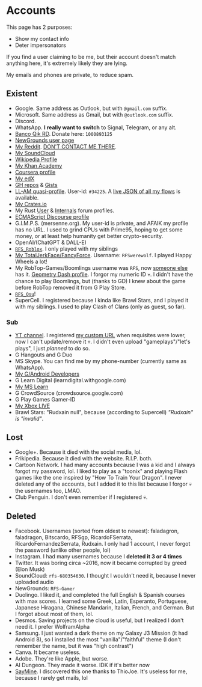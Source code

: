 # Accounts
This page has 2 purposes:
- Show my contact info
- Deter impersonators

If you find a user claiming to be me, but their account doesn't match anything here, it's extremely likely they are lying.

My emails and phones are private, to reduce spam.

## Existent
- Google. Same address as Outlook, but with `@gmail.com` suffix.
- Microsoft. Same address as Gmail, but with `@outlook.com` suffix.
- Discord.
- WhatsApp. **I really want to switch** to Signal, Telegram, or any alt.
- [Banco Qik RD](https://qik.do). Donate here: `1000893125`
- [NewGrounds user page](https://Rudxain.newgrounds.com)
- [My Reddit](https://reddit.com/u/Rudxain). [DON'T CONTACT ME THERE](https://reddit.com/user/Rudxain/comments/15esvam/thanks_for_betraying_me_reddit_ceos).
- [My SoundCloud](https://soundcloud.com/Rudxain)
- [Wikipedia Profile](https://en.wikipedia.org/wiki/User:Rudxain)
- [My Khan Academy](http://khanacademy.org/profile/Rudxain)
- [Coursera profile](https://coursera.org/user/cdfd656c5769f1b3785e1ae95a5d57c2)
- [My edX](https://profile.edx.org/u/Rudxain)
- [GH repos](https://github.com/Rudxain?tab=repositories) & [Gists](https://gist.github.com/Rudxain)
- [LL-AM quasi-profile](https://llamalab.com/automate/community/flows/42921). User-id: `#34225`. A [live JSON of all my flows](https://llamalab.com/automate/community/api/v1/users/34225/flows) is available.
- [My Crates.io](https://crates.io/users/Rudxain)
- My Rust [User](https://users.rust-lang.org/u/rudxain) & [Internals](https://internals.rust-lang.org/u/rudxain) forum profiles.
- [ECMAScript Discourse profile](https://es.discourse.group/u/rudxain)
- G.I.M.P.S. (mersenne.org). My user-id is private, and AFAIK my profile has no URL. I used to grind CPUs with Prime95, hoping to get some money, or at least help humanity get better crypto-security.
- OpenAI/(ChatGPT & DALL-E)
- [`RFS_Roblox`](https://roblox.com/users/323158352/profile). I only played with my siblings
- [My TotalJerkFace/FancyForce](https://totaljerkface.com/profile.tjf?uid=6050400). Username: `RFSwerewolf`. I played Happy Wheels a lot!
- My RobTop-Games/Boomlings username was `RFS`, now [someone else](https://gdbrowser.com/u/RFS) has it. [Geometry Dash profile](https://gdbrowser.com/u/Rudxain). I forgor my numeric ID 💀. I didn't have the chance to play Boomlings, but (thanks to GD) I knew about the game before RobTop removed it from G Play Store.
- [`RFS_Osu`](https://osu.ppy.sh/users/9905562)!
- SuperCell. I registered because I kinda like Brawl Stars, and I played it with my siblings. I used to play Clash of Clans (only as guest, so far).

### Sub
- [YT channel](https://youtube.com/@Rudxain). I registered [my custom URL](https://youtube.com/c/RFSGameplayer) when requisites were lower, now I can't update/remove it 💀. I didn't even upload "gameplays"/"let's plays", I just *planned* to do so.
- G Hangouts and G Duo
- MS Skype. You can find me by my phone-number (currently same as WhatsApp).
- [My G/Android Developers](https://g.dev/rudxain)
- G Learn Digital (learndigital.withgoogle.com)
- [My MS Learn](https://learn.microsoft.com/en-us/users/Rudxain)
- G CrowdSource (crowdsource.google.com)
- G Play Games Gamer-ID
- [My Xbox LIVE](https://account.xbox.com/en-us/profile?gamertag=Rudxain)
- Brawl Stars: "Rudxain null", because (according to Supercell) *"Rudxain" is "invalid"*.

## Lost
- Google+. Because it died with the social media, lol.
- Frikipedia. Because it died with the website. R.I.P. both.
- Cartoon Network. I had many accounts because I was a kid and I always forgot my password, lol. I liked to play as a "toonix" and playing Flash games like the one inspired by "How To Train Your Dragon". I never deleted any of the accounts, but I added it to this list because I forgor 💀 the usernames too, LMAO.
- Club Penguin. I don't even remember if I registered 💀.

## Deleted
- Facebook. Usernames (sorted from oldest to newest): faladagron, faladragon, Bitscardo, RFSgp, RicardoFSerrata, RicardoFernandezSerrata, Rudxain. I only had 1 account, I never forgot the password (unlike other people, lol)
- Instagram. I had many usernames because I **deleted it 3 or 4 times**
- Twitter. It was boring circa ~2016, now it became corrupted by greed (Elon Musk)
- SoundCloud: `rfs-680354630`. I thought I wouldn't need it, because I never uploaded audio
- NewGrounds: `RFS-Gamer`
- Duolingo. I liked it, and completed the full English & Spanish courses with max scores. I learned some Greek, Latin, Esperanto, Portuguese, Japanese Hiragana, Chinese Mandarin, Italian, French, and German. But I forgot about most of them, lol.
- Desmos. Saving projects on the cloud is useful, but I realized I don't need it. I prefer WolframAlpha
- Samsung. I just wanted a dark theme on my Galaxy J3 Mission (it had Android 8), so I installed the most "vanilla"/"faithful" theme (I don't remember the name, but it was "high contrast")
- Canva. It became useless.
- Adobe. They're like Apple, but worse.
- AI Dungeon. They made it worse. IDK if it's better now
- [SayMine](https://saymine.com). I discovered this one thanks to ThioJoe. It's useless for me, because I rarely get mails, lol
